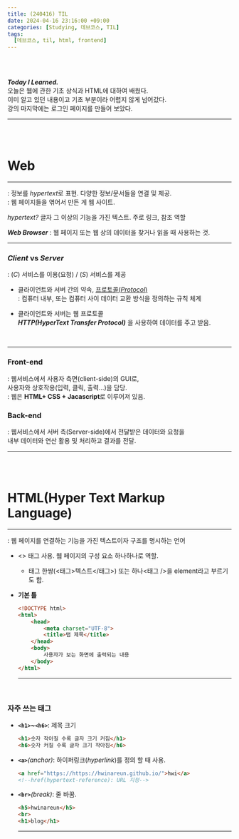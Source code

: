 ```yaml
---
title: (240416) TIL
date: 2024-04-16 23:16:00 +09:00
categories: [Studying, 데브코스, TIL]
tags: 
  [데브코스, til, html, frontend]
---
```

<br>
<br>

***Today I Learned.*** 
<br>
오늘은 웹에 관한 기초 상식과 HTML에 대하여 배웠다.<br>
이미 알고 있던 내용이고 기초 부분이라 어렵지 않게 넘어갔다.<br>
강의 마지막에는 로그인 페이지를 만들어 보았다.

---
<br>
<br>

**Web**
==========
----------
: 정보를 *hypertext*로 표현. 다양한 정보/문서들을 연결 및 제공.
<br>
: 웹 페이지들을 엮어서 만든 게 웹 사이트.

*hypertext?* 글자 그 이상의 기능을 가진 텍스트. 주로 링크, 참조 역할


***Web Browser***
: 웹 페이지 또는 웹 상의 데이터을 찾거나 읽을 때 사용하는 것.

---
### ***Client* vs *Server***

: (*C*) 서비스를 이용(요청) / (*S*) 서비스를 제공

- 클라이언트와 서버 간의 약속, <U>프로토콜(*Protocol*)</U>
<br>: 컴퓨터 내부, 또는 컴퓨터 사이 데이터 교환 방식을 정의하는 규칙 체계
    
- 클라이언트와 서버는 웹 프로토콜 <br>***HTTP(HyperText Transfer Protocol)*** 을 사용하여 데이터를 주고 받음.

<br>

---
### Front-end

: 웹서비스에서 사용자 측면(client-side)의 GUI로,<br>
사용자와 상호작용(입력, 클릭, 출력…)을 담당.
<br>
: 웹은 **HTML+ CSS + Jacascript**로 이루어져 있음.

### Back-end

: 웹서비스에서 서버 측(Server-side)에서 
 전달받은 데이터와 요청을 <br>
 내부 데이터와 연산 활용 및 처리하고 결과를 전달.

---
<br><br>

**HTML(Hyper Text Markup Language)**
================================
--------------------------------

: 웹 페이지를 연결하는 기능을 가진 텍스트이자 구조를 명시하는 언어

- <> 태그 사용. 웹 페이지의 구성 요소 하나하나로 역할.
    - 태그 한쌍(<태그>텍스트</태그>) 또는 하나<태그 />을 element라고 부르기도 함.

- **기본 틀**
    ```html
    <!DOCTYPE html>
    <html>
        <head>
            <meta charset="UTF-8">
            <title>탭 제목</title>
        </head>
        <body> 
    	    사용자가 보는 화면에 출력되는 내용
        </body>
    </html>
    ```
    ---
<br>

### 자주 쓰는 태그

- **`<h1>`~`<h6>`**: 제목 크기  
    ```html
    <h1>숫자 작아질 수록 글자 크기 커짐</h1>
    <h6>숫자 커질 수록 글자 크기 작아짐</h6>
    ```

- **`<a>`***(anchor)*: 하이퍼링크(*hyperlink*)를 정의 할 때 사용.
    ```html
    <a href="https://https://hwinareun.github.io/">hwi</a>
    <!--href(hypertext-reference): URL 지정-->
    ```
- **`<br>`***(break)*: 줄 바꿈.
    ```html
    <h5>hwinareun</h5>
    <br>
    <h1>blog</h1>
    ```
    ---

<br>
